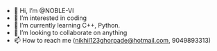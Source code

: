 - 👋 Hi, I’m @NOBLE-VI
- 👀 I’m interested in coding
- 🌱 I’m currently learning C++, Python.
- 💞️ I’m looking to collaborate on anything
- 📫 How to reach me (nikhil123ghorpade@hotmail.com, 9049893313)

<!---
NOBLE-VI/NOBLE-VI is a ✨ special ✨ repository because its `README.md` (this file) appears on your GitHub profile.
You can click the Preview link to take a look at your changes.
--->
